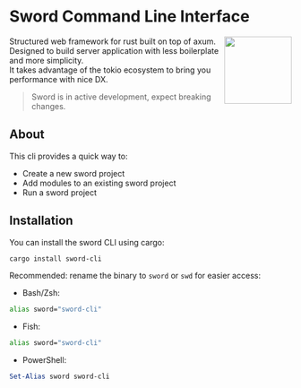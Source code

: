 # Sword Command Line Interface

> <img src="https://avatars.githubusercontent.com/u/228345998?s=200&v=4" align="right" width="120"/>

Structured web framework for rust built on top of axum.  
Designed to build server application with less boilerplate and more simplicity.  
It takes advantage of the tokio ecosystem to bring you performance with nice DX.

> Sword is in active development, expect breaking changes.

## About

This cli provides a quick way to:

- Create a new sword project
- Add modules to an existing sword project
- Run a sword project

## Installation

You can install the sword CLI using cargo:

```bash
cargo install sword-cli
```

Recommended: rename the binary to `sword` or `swd` for easier access:

- Bash/Zsh:

```bash
alias sword="sword-cli"
```

- Fish:

```bash
alias sword="sword-cli"
```

- PowerShell:

```powershell
Set-Alias sword sword-cli
```
